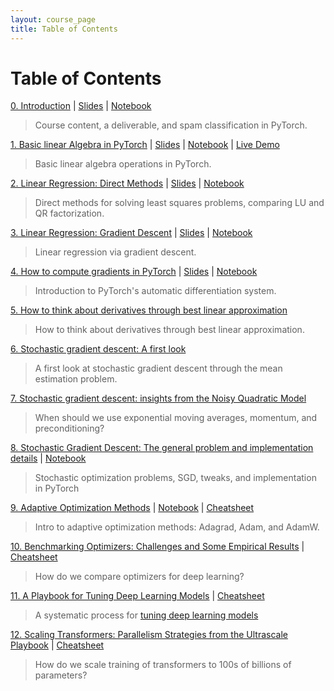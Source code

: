 ```yaml
---
layout: course_page
title: Table of Contents
---
```


# Table of Contents

[0. Introduction](section/0/notes.md) | [Slides](section/0/slides.pdf) | [Notebook](https://colab.research.google.com/github/damek/STAT-4830/blob/main/section/0/notebook.ipynb)
   > Course content, a deliverable, and spam classification in PyTorch.

[1. Basic linear Algebra in PyTorch](section/1/notes.md) | [Slides](section/1/slides.pdf) | [Notebook](https://colab.research.google.com/github/damek/STAT-4830/blob/main/section/1/notebook.ipynb) | [Live Demo](https://colab.research.google.com/github/damek/STAT-4830/blob/main/section/1/live-demo.ipynb)
   > Basic linear algebra operations in PyTorch.

[2. Linear Regression: Direct Methods](section/2/notes.md) | [Slides](section/2/slides.pdf) | [Notebook](https://colab.research.google.com/github/damek/STAT-4830/blob/main/section/2/notebook.ipynb)
   > Direct methods for solving least squares problems, comparing LU and QR factorization.

[3. Linear Regression: Gradient Descent](section/3/notes.md) | [Slides](section/3/slides.pdf) | [Notebook](https://colab.research.google.com/github/damek/STAT-4830/blob/main/section/3/notebook.ipynb)
   > Linear regression via gradient descent. 

[4. How to compute gradients in PyTorch](section/4/notes.md) | [Slides](section/4/slides.pdf) | [Notebook](https://colab.research.google.com/github/damek/STAT-4830/blob/main/section/4/notebook.ipynb)
   > Introduction to PyTorch's automatic differentiation system.

[5. How to think about derivatives through best linear approximation](section/5/notes.md)
   > How to think about derivatives through best linear approximation.

[6. Stochastic gradient descent: A first look](section/6/notes.md)
   > A first look at stochastic gradient descent through the mean estimation problem.

[7. Stochastic gradient descent: insights from the Noisy Quadratic Model](section/7/notes.md)
   > When should we use exponential moving averages, momentum, and preconditioning?

[8. Stochastic Gradient Descent: The general problem and implementation details](section/8/notes.md) | [Notebook](https://colab.research.google.com/github/damek/STAT-4830/blob/main/section/8/notebook.ipynb)
   > Stochastic optimization problems, SGD, tweaks, and implementation in PyTorch

[9. Adaptive Optimization Methods](section/9/notes.md) | [Notebook](https://colab.research.google.com/github/damek/STAT-4830/blob/main/section/9/notebook.ipynb) | [Cheatsheet](section/9/cheatsheet.md)
   > Intro to adaptive optimization methods: Adagrad, Adam, and AdamW.

[10. Benchmarking Optimizers: Challenges and Some Empirical Results](section/10/notes.md) | [Cheatsheet](section/10/cheatsheet.md)
   > How do we compare optimizers for deep learning? 

[11. A Playbook for Tuning Deep Learning Models](section/11/notes.md) | [Cheatsheet](section/11/cheatsheet.md)
   > A systematic process for [tuning deep learning models](https://github.com/google-research/tuning_playbook)

[12. Scaling Transformers: Parallelism Strategies from the Ultrascale Playbook](section/12/notes.md) | [Cheatsheet](section/12/cheatsheet.md)
   > How do we scale training of transformers to 100s of billions of parameters?
